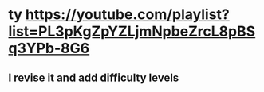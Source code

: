 # ty https://youtube.com/playlist?list=PL3pKgZpYZLjmNpbeZrcL8pBSq3YPb-8G6
## I revise it and add difficulty levels
